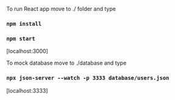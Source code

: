 To run React app move to ./ folder and type

### `npm install`
### `npm start`

[localhost:3000]


To mock database move to ./database and type

### `npx json-server --watch -p 3333 database/users.json`

[localhost:3333]